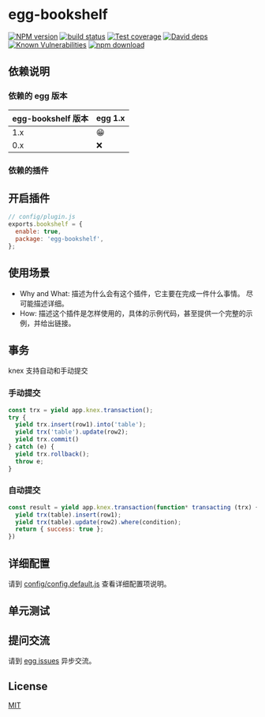 # egg-bookshelf

[![NPM version][npm-image]][npm-url]
[![build status][travis-image]][travis-url]
[![Test coverage][codecov-image]][codecov-url]
[![David deps][david-image]][david-url]
[![Known Vulnerabilities][snyk-image]][snyk-url]
[![npm download][download-image]][download-url]

[npm-image]: https://img.shields.io/npm/v/egg-bookshelf.svg?style=flat-square
[npm-url]: https://npmjs.org/package/egg-bookshelf
[travis-image]: https://img.shields.io/travis/eggjs/egg-bookshelf.svg?style=flat-square
[travis-url]: https://travis-ci.org/eggjs/egg-bookshelf
[codecov-image]: https://img.shields.io/codecov/c/github/eggjs/egg-bookshelf.svg?style=flat-square
[codecov-url]: https://codecov.io/github/eggjs/egg-bookshelf?branch=master
[david-image]: https://img.shields.io/david/eggjs/egg-bookshelf.svg?style=flat-square
[david-url]: https://david-dm.org/eggjs/egg-bookshelf
[snyk-image]: https://snyk.io/test/npm/egg-bookshelf/badge.svg?style=flat-square
[snyk-url]: https://snyk.io/test/npm/egg-bookshelf
[download-image]: https://img.shields.io/npm/dm/egg-bookshelf.svg?style=flat-square
[download-url]: https://npmjs.org/package/egg-bookshelf

<!--
Description here.
-->

## 依赖说明

### 依赖的 egg 版本

egg-bookshelf 版本 | egg 1.x
--- | ---
1.x | 😁
0.x | ❌

### 依赖的插件
<!--

如果有依赖其它插件，请在这里特别说明。如

- security
- multipart

-->

## 开启插件

```js
// config/plugin.js
exports.bookshelf = {
  enable: true,
  package: 'egg-bookshelf',
};
```

## 使用场景

- Why and What: 描述为什么会有这个插件，它主要在完成一件什么事情。
尽可能描述详细。
- How: 描述这个插件是怎样使用的，具体的示例代码，甚至提供一个完整的示例，并给出链接。

## 事务
knex 支持自动和手动提交

### 手动提交

```js
const trx = yield app.knex.transaction();
try {
  yield trx.insert(row1).into('table');
  yield trx('table').update(row2);
  yield trx.commit()
} catch (e) {
  yield trx.rollback();
  throw e;
}
```

### 自动提交

```js
const result = yield app.knex.transaction(function* transacting (trx) {
  yield trx(table).insert(row1);
  yield trx(table).update(row2).where(condition);
  return { success: true };
})
```

## 详细配置

请到 [config/config.default.js](config/config.default.js) 查看详细配置项说明。

## 单元测试

<!-- 描述如何在单元测试中使用此插件，例如 schedule 如何触发。无则省略。-->

## 提问交流

请到 [egg issues](https://github.com/eggjs/egg/issues) 异步交流。

## License

[MIT](LICENSE)
